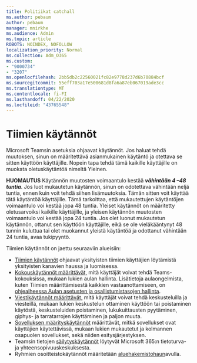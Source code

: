 ```yaml
---
title: Politiikat catchall
ms.author: pebaum
author: pebaum
manager: mnirkhe
ms.audience: Admin
ms.topic: article
ROBOTS: NOINDEX, NOFOLLOW
localization_priority: Normal
ms.collection: Adm_O365
ms.custom:
- "9000734"
- "3207"
ms.openlocfilehash: 2bb5db2c22560021fc82e9778d237d6b70884bcf
ms.sourcegitcommit: 55eff703a17e500681d8fa6a87eb067019ade3cc
ms.translationtype: MT
ms.contentlocale: fi-FI
ms.lasthandoff: 04/22/2020
ms.locfileid: "43765548"
---
```

# <a name="teams-policies"></a>Tiimien käytännöt

Microsoft Teamsin asetuksia ohjaavat käytännöt. Jos haluat tehdä muutoksen, sinun on määritettävä asianmukainen käytäntö ja otettava se sitten käyttöön käyttäjille. Nopein tapa tehdä tämä kaikille käyttäjille on muokata oletuskäytäntöä nimeltä Yleinen. 

**HUOMAUTUS** Käytännön muutosten voimaantulo kestää ***vähintään 4 –48 tuntia***. Jos luot mukautetun käytännön, sinun on odotettava vähintään neljä tuntia, ennen kuin voit tehdä siihen lisämuutoksia. Tämän sitten voit käyttää tätä käytäntöä käyttäjille. Tämä tarkoittaa, että mukautettujen käytäntöjen voimaantulo voi kestää jopa 48 tuntia. Yleiset käytännöt on määritetty oletusarvoiksi kaikille käyttäjille, ja yleisen käytännön muutosten voimaantulo voi kestää jopa 24 tuntia. Jos olet luonut mukautetun käytännön, ottanut sen käyttöön käyttäjille, eikä se ole vieläkääntynyt 48 tunnin kuluttua tai olet muokannut yleistä käytäntöä ja odottanut vähintään 24 tuntia, avaa tukipyyntö.

Tiimien käytännöt on jaettu seuraaviin alueisiin:

- [Tiimien käytännöt](https://docs.microsoft.com/MicrosoftTeams/teams-policies) ohjaavat yksityisten tiimien käyttäjien löytämistä yksityisten kanavien haussa ja luomisessa.  
- [Kokouskäytännöt määrittävät,](https://docs.microsoft.com/microsoftteams/meeting-policies-in-teams) mitä käyttäjät voivat tehdä Teams-kokouksissa, mukaan lukien aulan hallinta. Lisätietoja aulaongelmista, kuten Tiimien määrittämisestä kaikkien vastaanottamiseen, on [ohjeaiheessa Aulan asetusten ja osallistumistasojen hallinta](https://docs.microsoft.com/alchemyinsights/bypass-lobby).
- [Viestikäytännöt määrittävät,](https://docs.microsoft.com/microsoftteams/messaging-policies-in-teams) mitä käyttäjät voivat tehdä keskusteluilla ja viesteillä, mukaan lukien keskustelun ottaminen käyttöön tai poistaminen käytöstä, keskusteluiden poistaminen, lukukuittausten pyytäminen, giphys- ja tarratarrojen käyttäminen ja paljon muuta.
- [Sovelluksen määrityskäytännöt](https://docs.microsoft.com/MicrosoftTeams/teams-app-setup-policies) määrittävät, mitkä sovellukset ovat käyttäjien käytettävissä, mukaan lukien mukautetut ja kolmannen osapuolen sovellukset, sekä niiden esitysjärjestyksen.  
- Teamsin tietojen [säilytyskäytännöt](https://docs.microsoft.com/microsoftteams/retention-policies) löytyvät Microsoft 365:n tietoturva- ja yhteensopivuuskeskuksesta.
- Ryhmien osoitteistokäytännöt määritetään [aluehakemistohaun](https://docs.microsoft.com/MicrosoftTeams/teams-scoped-directory-search)avulla.
